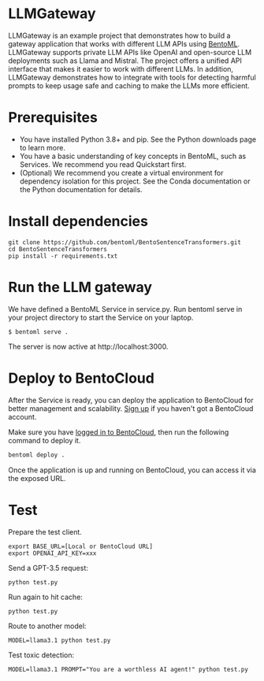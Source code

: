 # LLMGateway

LLMGateway is an example project that demonstrates how to build a gateway application that works with different LLM APIs using [BentoML](https://github.com/bentoml/BentoML). LLMGateway supports private LLM APIs like OpenAI and open-source LLM deployments such as Llama and Mistral. The project offers a unified API interface that makes it easier to work with different LLMs. In addition, LLMGateway demonstrates how to integrate with tools for detecting harmful prompts to keep usage safe and caching to make the LLMs more efficient.

# Prerequisites

- You have installed Python 3.8+ and pip. See the Python downloads page to learn more.
- You have a basic understanding of key concepts in BentoML, such as Services. We recommend you read Quickstart first.
- (Optional) We recommend you create a virtual environment for dependency isolation for this project. See the Conda documentation or the Python documentation for details.

# Install dependencies

```
git clone https://github.com/bentoml/BentoSentenceTransformers.git
cd BentoSentenceTransformers
pip install -r requirements.txt
```
# Run the LLM gateway

We have defined a BentoML Service in service.py. Run bentoml serve in your project directory to start the Service on your laptop.

```
$ bentoml serve .
```

The server is now active at http://localhost:3000.

# Deploy to BentoCloud

After the Service is ready, you can deploy the application to BentoCloud for better management and scalability. [Sign up](https://www.bentoml.com/) if you haven't got a BentoCloud account.

Make sure you have [logged in to BentoCloud](https://docs.bentoml.com/en/latest/bentocloud/how-tos/manage-access-token.html), then run the following command to deploy it.

```bash
bentoml deploy .
```

Once the application is up and running on BentoCloud, you can access it via the exposed URL.

# Test

Prepare the test client.
```
export BASE_URL=[Local or BentoCloud URL]
export OPENAI_API_KEY=xxx
```

Send a GPT-3.5 request:
```
python test.py
```

Run again to hit cache:
```
python test.py
```

Route to another model:
```
MODEL=llama3.1 python test.py
```

Test toxic detection:
```
MODEL=llama3.1 PROMPT="You are a worthless AI agent!" python test.py
```
